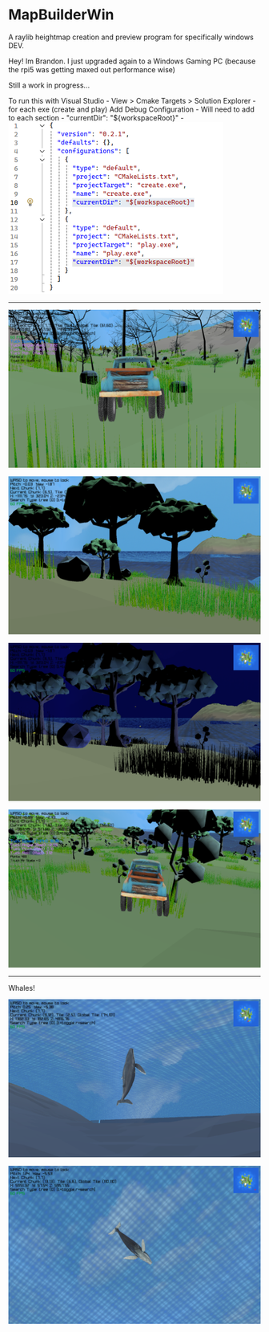 # MapBuilderWin

A raylib heightmap creation and preview program for specifically windows DEV.

Hey! Im Brandon. I just upgraded again to a Windows Gaming PC (because the rpi5 was getting maxed out performance wise)

Still a work in progress...


To run this with Visual Studio
	- View > Cmake Targets > Solution Explorer
	- for each exe (create and play) Add Debug Configuration
	- Will need to add to each section
		- "currentDir": "${workspaceRoot}"
		- [![DEBUG_CONFIG](readme_assets/z_DebugConfig.png)](readme_assets/z_DebugConfig.png)



--------------------------------------------------------------------------------------------------------
[![DeadTrees](readme_assets/z_deadTrees.png)](readme_assets/z_deadTrees.png)

[![Day](readme_assets/z_nice_day.png)](readme_assets/z_nice_day.png)

[![Night](readme_assets/z_nice_night.png)](readme_assets/z_nice_night.png)

[![Truck](readme_assets/z_truck.png)](readme_assets/z_truck.png)

--------------------------------------------------------------------------------------------------------

Whales!

[![WhaleTail](readme_assets/whale_01.png)](readme_assets/whale_01.png)

[![WhaleOfAGoodTime](readme_assets/whale_02.png)](readme_assets/whale_02.png)














